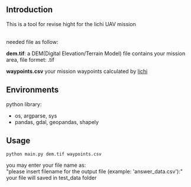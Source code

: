 ## Introduction
This is a tool for revise hight for the lichi UAV mission

<br>needed file as follow:

**dem.tif**: a DEM(Digital Elevation/Terrain Model) file contains your mission area, file formet: .tif

**waypoints.csv** your mission waypoints calculated by [lichi](https://cc8.pl/download/atomicmapper.html) 

## Environments

python library:
- os, argparse, sys 
- pandas, gdal, geopandas, shapely

## Usage

```console
python main.py dem.tif waypoints.csv
```

you may enter your file name as:
<br>"please insert filename for the output file (example: 'answer_data.csv'):"
<br>your file will saved in test_data folder
